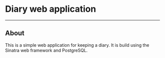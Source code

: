 # Diary web application
---

## About
This is a simple web application for keeping a diary.
It is build using the Sinatra web framework and PostgreSQL.


